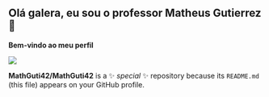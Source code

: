 ## Olá galera, eu sou o professor Matheus Gutierrez 🖖

**Bem-vindo ao meu perfil**

![](https://conteudo.imguol.com.br/c/entretenimento/80/2017/05/25/o-guia-do-mochileiro-das-galaxias---filme-1495693052943_v2_4x3.jpg)

**MathGuti42/MathGuti42** is a ✨ _special_ ✨ repository because its `README.md` (this file) appears on your GitHub profile.

